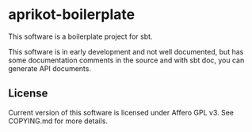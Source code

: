 # aprikot-boilerplate

This software is a boilerplate project for sbt.

This software is in early development and not well documented, but has some
documentation comments in the source and with sbt doc, you can generate
API documents.

## License

Current version of this software is licensed under Affero GPL v3. See
COPYING.md for more details.
